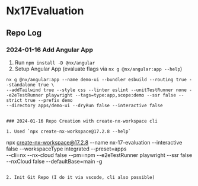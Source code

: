 # Nx17Evaluation

## Repo Log

### 2024-01-16 Add Angular App

1. Run `npm install -D @nx/angular`
2. Setup Angular App (evaluate flags via `nx g @nx/angular:app --help`)

```
nx g @nx/angular:app --name demo-ui --bundler esbuild --routing true --standalone true \
--addTailwind true --style css --linter eslint --unitTestRunner none --e2eTestRunner playwright --tags=type:app,scope:demo --ssr false --strict true --prefix demo
--directory apps/demo-ui --dryRun false --interactive false
```
```

### 2024-01-16 Repo Creation with create-nx-workspace cli

1. Used `npx create-nx-workspace@17.2.8 --help`

```

npx create-nx-workspace@17.2.8 --name nx-17-evaluation --interactive false --workspaceType integrated --preset=apps \
 --cli=nx --nx-cloud false --pm=npm --e2eTestRunner playwright --ssr false --nxCloud false --defaultBase=main -g

```

2. Init Git Repo (I do it via vscode, cli also possible)

```

```

```

```
